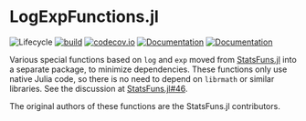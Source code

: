 # LogExpFunctions.jl

![Lifecycle](https://img.shields.io/badge/lifecycle-experimental-orange.svg)
[![build](https://github.com/tpapp/LogExpFunctions.jl/workflows/CI/badge.svg)](https://github.com/tpapp/LogExpFunctions.jl/actions?query=workflow%3ACI)
[![codecov.io](http://codecov.io/github/tpapp/LogExpFunctions.jl/coverage.svg?branch=master)](http://codecov.io/github/tpapp/LogExpFunctions.jl?branch=master)
[![Documentation](https://img.shields.io/badge/docs-stable-blue.svg)](https://tpapp.github.io/LogExpFunctions.jl/stable) [![Documentation](https://img.shields.io/badge/docs-master-blue.svg)](https://tpapp.github.io/LogExpFunctions.jl/latest)

Various special functions based on `log` and `exp` moved from [StatsFuns.jl](https://github.com/JuliaStats/StatsFuns.jl) into a separate package, to minimize dependencies. These functions only use native Julia code, so there is no need to depend on `librmath` or similar libraries. See the discussion at [StatsFuns.jl#46](https://github.com/JuliaStats/StatsFuns.jl/issues/46).

The original authors of these functions are the StatsFuns.jl contributors.
